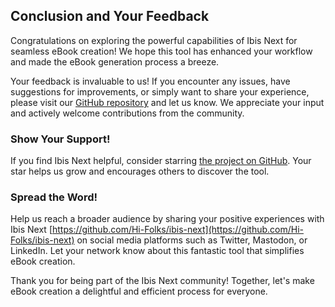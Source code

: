## Conclusion and Your Feedback

Congratulations on exploring the powerful capabilities of Ibis Next for seamless eBook creation!
We hope this tool has enhanced your workflow and made the eBook generation process a breeze.

Your feedback is invaluable to us! If you encounter any issues, have suggestions for improvements, or simply want to share your experience, please visit our [GitHub repository](https://github.com/Hi-Folks/ibis-next) and let us know. We appreciate your input and actively welcome contributions from the community.

### Show Your Support!

If you find Ibis Next helpful, consider starring [the project on GitHub](https://github.com/Hi-Folks/ibis-next). Your star helps us grow and encourages others to discover the tool.

### Spread the Word!

Help us reach a broader audience by sharing your positive experiences with Ibis Next [https://github.com/Hi-Folks/ibis-next](https://github.com/Hi-Folks/ibis-next) on social media platforms such as Twitter, Mastodon, or LinkedIn. Let your network know about this fantastic tool that simplifies eBook creation.

Thank you for being part of the Ibis Next community! Together, let's make eBook creation a delightful and efficient process for everyone.